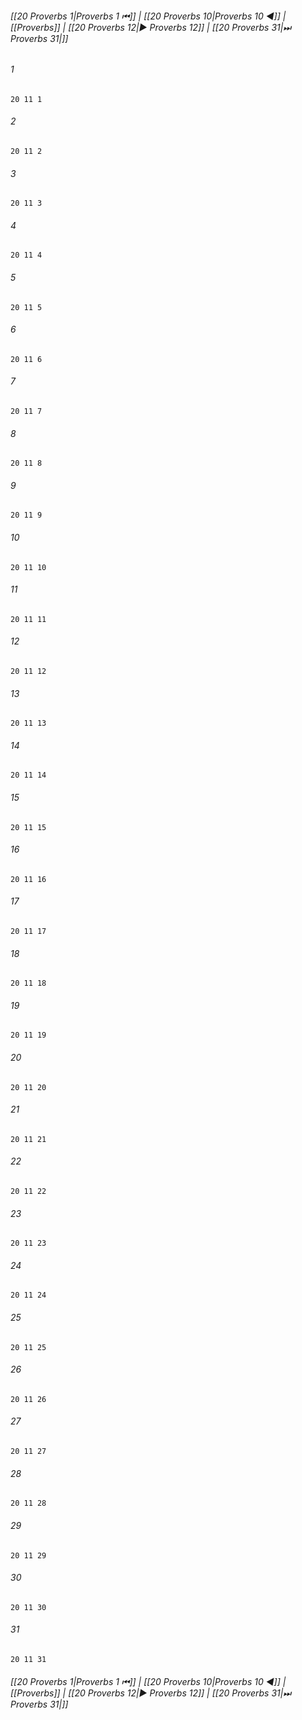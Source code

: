 
###### [[20 Proverbs 1|Proverbs 1 ⏮]] | [[20 Proverbs 10|Proverbs 10 ◀]] | [[Proverbs]] | [[20 Proverbs 12|▶ Proverbs 12]] | [[20 Proverbs 31|⏭ Proverbs 31|]]

###### 1
``` verse
20 11 1 
```
###### 2
``` verse
20 11 2 
```
###### 3
``` verse
20 11 3 
```
###### 4
``` verse
20 11 4 
```
###### 5
``` verse
20 11 5 
```
###### 6
``` verse
20 11 6 
```
###### 7
``` verse
20 11 7 
```
###### 8
``` verse
20 11 8 
```
###### 9
``` verse
20 11 9 
```
###### 10
``` verse
20 11 10 
```
###### 11
``` verse
20 11 11 
```
###### 12
``` verse
20 11 12 
```
###### 13
``` verse
20 11 13 
```
###### 14
``` verse
20 11 14 
```
###### 15
``` verse
20 11 15 
```
###### 16
``` verse
20 11 16 
```
###### 17
``` verse
20 11 17 
```
###### 18
``` verse
20 11 18 
```
###### 19
``` verse
20 11 19 
```
###### 20
``` verse
20 11 20 
```
###### 21
``` verse
20 11 21 
```
###### 22
``` verse
20 11 22 
```
###### 23
``` verse
20 11 23 
```
###### 24
``` verse
20 11 24 
```
###### 25
``` verse
20 11 25 
```
###### 26
``` verse
20 11 26 
```
###### 27
``` verse
20 11 27 
```
###### 28
``` verse
20 11 28 
```
###### 29
``` verse
20 11 29 
```
###### 30
``` verse
20 11 30 
```
###### 31
``` verse
20 11 31 
```

###### [[20 Proverbs 1|Proverbs 1 ⏮]] | [[20 Proverbs 10|Proverbs 10 ◀]] | [[Proverbs]] | [[20 Proverbs 12|▶ Proverbs 12]] | [[20 Proverbs 31|⏭ Proverbs 31|]]

